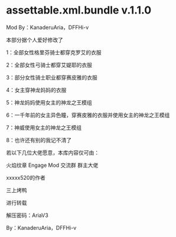 # assettable.xml.bundle v.1.1.0 

Mod By：KanaderuAria，DFFHi-v

本部分据个人爱好修改了

1：全部女性格里芬骑士都穿克罗艾的衣服

2：全部女性弓骑士都穿艾媞耶的衣服

3：部分女性骑士职业都穿赛皮雅的衣服

4：女主穿神龙妈妈的衣服

5：神龙妈妈使用女主的神龙之王模组

6：一千年前的女主异色瞳，穿赛皮雅的衣服并使用女主的神龙之王模组

7：神威使用女主的神龙之王模组

8：也许还有别的我记不清了

若以下几位大佬愿意，本库内容仅可由：

火焰纹章 Engage Mod 交流群 群主大佬

xxxxx520的作者

三上烤鸭

进行转载

解压密码：AriaV3

By：KanaderuAria，DFFHi-v
